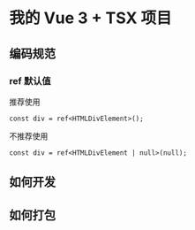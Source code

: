 # 我的 Vue 3 + TSX 项目

## 编码规范

### ref 默认值

推荐使用

```tsx
const div = ref<HTMLDivElement>();
```

不推荐使用

```tsx
const div = ref<HTMLDivElement | null>(null);
```

## 如何开发

## 如何打包
